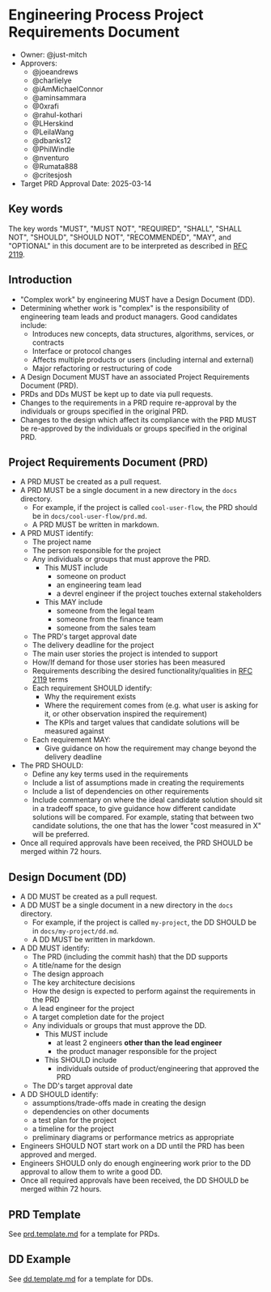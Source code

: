 # Engineering Process Project Requirements Document

- Owner: @just-mitch
- Approvers:
  - @joeandrews
  - @charlielye
  - @iAmMichaelConnor
  - @aminsammara
  - @0xrafi
  - @rahul-kothari
  - @LHerskind
  - @LeilaWang
  - @dbanks12
  - @PhilWindle
  - @nventuro
  - @Rumata888
  - @critesjosh
- Target PRD Approval Date: 2025-03-14

## Key words

The key words "MUST", "MUST NOT", "REQUIRED", "SHALL", "SHALL NOT", "SHOULD", "SHOULD NOT", "RECOMMENDED", "MAY", and "OPTIONAL" in this document are to be interpreted as described in [RFC 2119](https://datatracker.ietf.org/doc/html/rfc2119).

## Introduction

- "Complex work" by engineering MUST have a Design Document (DD).
- Determining whether work is "complex" is the responsibility of engineering team leads and product managers. Good candidates include:
  - Introduces new concepts, data structures, algorithms, services, or contracts
  - Interface or protocol changes
  - Affects multiple products or users (including internal and external)
  - Major refactoring or restructuring of code
- A Design Document MUST have an associated Project Requirements Document (PRD).
- PRDs and DDs MUST be kept up to date via pull requests.
- Changes to the requirements in a PRD require re-approval by the individuals or groups specified in the original PRD.
- Changes to the design which affect its compliance with the PRD MUST be re-approved by the individuals or groups specified in the original PRD.

## Project Requirements Document (PRD)

- A PRD MUST be created as a pull request.
- A PRD MUST be a single document in a new directory in the `docs` directory.
  - For example, if the project is called `cool-user-flow`, the PRD should be in `docs/cool-user-flow/prd.md`.
  - A PRD MUST be written in markdown.
- A PRD MUST identify:
  - The project name
  - The person responsible for the project
  - Any individuals or groups that must approve the PRD.
    - This MUST include
      - someone on product
      - an engineering team lead
      - a devrel engineer if the project touches external stakeholders
    - This MAY include
      - someone from the legal team
      - someone from the finance team
      - someone from the sales team
  - The PRD's target approval date
  - The delivery deadline for the project
  - The main user stories the project is intended to support
  - How/If demand for those user stories has been measured
  - Requirements describing the desired functionality/qualities in [RFC 2119](https://datatracker.ietf.org/doc/html/rfc2119) terms
  - Each requirement SHOULD identify:
    - Why the requirement exists
    - Where the requirement comes from (e.g. what user is asking for it, or other observation inspired the requirement)
    - The KPIs and target values that candidate solutions will be measured against
  - Each requirement MAY:
    - Give guidance on how the requirement may change beyond the delivery deadline
- The PRD SHOULD:
  - Define any key terms used in the requirements
  - Include a list of assumptions made in creating the requirements
  - Include a list of dependencies on other requirements
  - Include commentary on where the ideal candidate solution should sit in a tradeoff space, to give guidance how different candidate solutions will be compared. For example, stating that between two candidate solutions, the one that has the lower "cost measured in X" will be preferred.
- Once all required approvals have been received, the PRD SHOULD be merged within 72 hours.

## Design Document (DD)

- A DD MUST be created as a pull request.
- A DD MUST be a single document in a new directory in the `docs` directory.
  - For example, if the project is called `my-project`, the DD SHOULD be in `docs/my-project/dd.md`.
  - A DD MUST be written in markdown.
- A DD MUST identify:
  - The PRD (including the commit hash) that the DD supports
  - A title/name for the design
  - The design approach
  - The key architecture decisions
  - How the design is expected to perform against the requirements in the PRD
  - A lead engineer for the project
  - A target completion date for the project
  - Any individuals or groups that must approve the DD.
    - This MUST include
      - at least 2 engineers **other than the lead engineer**
      - the product manager responsible for the project
    - This SHOULD include
      - individuals outside of product/engineering that approved the PRD
  - The DD's target approval date
- A DD SHOULD identify:
  - assumptions/trade-offs made in creating the design
  - dependencies on other documents
  - a test plan for the project
  - a timeline for the project
  - preliminary diagrams or performance metrics as appropriate
- Engineers SHOULD NOT start work on a DD until the PRD has been approved and merged.
- Engineers SHOULD only do enough engineering work prior to the DD approval to allow them to write a good DD.
- Once all required approvals have been received, the DD SHOULD be merged within 72 hours.

## PRD Template

See [prd.template.md](prd.template.md) for a template for PRDs.

## DD Example

See [dd.template.md](dd.template.md) for a template for DDs.
